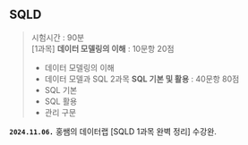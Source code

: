 ## SQLD
> 시험시간 : 90분 <br/>
> [1과목] **데이터 모델링의 이해** : 10문항 20점
> - 데이터 모델링의 이해
> - 데이터 모델과 SQL
> 2과목 **SQL 기본 및 활용** : 40문항 80점
> - SQL 기본
> - SQL 활용
> - 관리 구문


**`2024.11.06.`**
홍쌤의 데이터랩 [SQLD 1과목 완벽 정리] 수강완.
